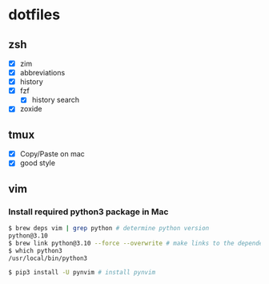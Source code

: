 # dotfiles

## zsh

- [x] zim
- [x] abbreviations
- [x] history
- [x] fzf
  - [x] history search
- [x] zoxide

## tmux

- [x] Copy/Paste on mac
- [x] good style

## vim

### Install required python3 package in Mac

```sh
$ brew deps vim | grep python # determine python version
python@3.10
$ brew link python@3.10 --force --overwrite # make links to the dependent python
$ which python3
/usr/local/bin/python3

$ pip3 install -U pynvim # install pynvim
```

